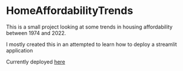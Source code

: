 # HomeAffordabilityTrends

This is a small project looking at some trends in housing affordability between 1974 and 2022.

I mostly created this in an attempted to learn how to deploy a streamlit application

Currently deployed [here](https://homeaffordabilitytrends.streamlit.app/)
